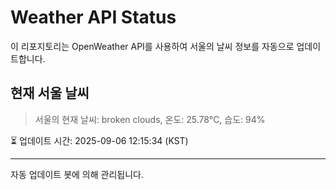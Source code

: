 
# Weather API Status

이 리포지토리는 OpenWeather API를 사용하여 서울의 날씨 정보를 자동으로 업데이트합니다.

## 현재 서울 날씨
> 서울의 현재 날씨: broken clouds, 온도: 25.78°C, 습도: 94%

⏳ 업데이트 시간: 2025-09-06 12:15:34 (KST)

---
자동 업데이트 봇에 의해 관리됩니다.
